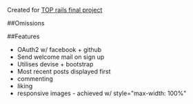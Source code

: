 
Created for [TOP rails final project](http://www.theodinproject.com/ruby-on-rails/final-project)

##Omissions

##Features
* OAuth2 w/ facebook + github
* Send welcome mail on sign up
* Utilises devise + bootstrap
* Most recent posts displayed first
* commenting
* liking
* responsive images - achieved w/ style="max-width: 100%"

